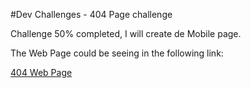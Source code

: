 #Dev Challenges - 404 Page challenge

Challenge 50% completed, I will create de Mobile page.

The Web Page could be seeing in the following link:

[404 Web Page](https://leocalmeida.github.io/404-page-challenge/)
